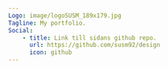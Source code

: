 ```yaml
---
Logo: image/logoSUSM_189x179.jpg
Tagline: My portfolio.
Social:
    - title: Link till sidans github repo.
      url: https://github.com/susm92/design
      icon: github
---
```

